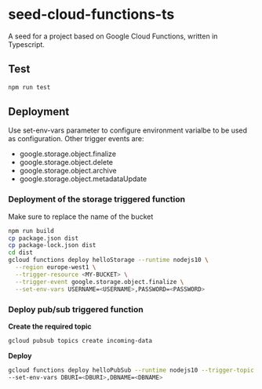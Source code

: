 # seed-cloud-functions-ts

A seed for a project based on Google Cloud Functions, written in Typescript.

## Test

```bash
npm run test
```

## Deployment

Use set-env-vars parameter to configure environment varialbe to be used as configuration.
Other trigger events are:
* google.storage.object.finalize
* google.storage.object.delete
* google.storage.object.archive
* google.storage.object.metadataUpdate

### Deployment of the storage triggered function
Make sure to replace the name of the bucket
```bash
npm run build
cp package.json dist
cp package-lock.json dist
cd dist
gcloud functions deploy helloStorage --runtime nodejs10 \
  --region europe-west1 \
  --trigger-resource <MY-BUCKET> \
  --trigger-event google.storage.object.finalize \
  --set-env-vars USERNAME=<USERNAME>,PASSWORD=<PASSWORD>
```



### Deploy pub/sub triggered function

**Create the required topic**

```bash
gcloud pubsub topics create incoming-data
```

**Deploy**

```bash
gcloud functions deploy helloPubSub --runtime nodejs10 --trigger-topic incoming-data \
--set-env-vars DBURI=<DBURI>,DBNAME=<DBNAME>
```